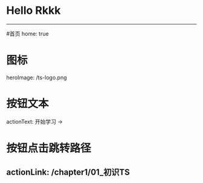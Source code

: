 # Hello Rkkk

---
#首页
home: true  
# 图标
heroImage: /ts-logo.png
# 按钮文本
actionText: 开始学习 →
# 按钮点击跳转路径
actionLink: /chapter1/01_初识TS
---
